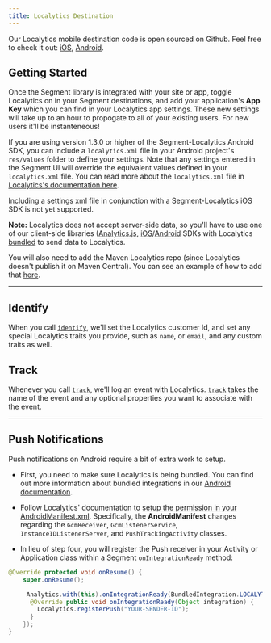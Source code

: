 ```yaml
---
title: Localytics Destination
---
```


Our Localytics mobile destination code is open sourced on Github. Feel free to
check it out:
[iOS](https://github.com/segment-integrations/analytics-ios-integration-localytics),
[Android](https://github.com/segment-integrations/analytics-android-integration-localytics).

## Getting Started

Once the Segment library is integrated with your site or app, toggle Localytics
on in your Segment destinations, and add your application's **App Key** which
you can find in your Localytics app settings. These new settings will take up to
an hour to propogate to all of your existing users. For new users it'll be
instanteneous!

If you are using version 1.3.0 or higher of the Segment-Localytics Android SDK,
you can include a `localytics.xml` file in your Android project's `res/values`
folder to define your settings. Note that any settings entered in the Segment UI
will override the equivalent values defined in your `localytics.xml` file. You
can read more about the `localytics.xml` file in [Localytics's documentation
here](https://docs.localytics.com/dev/android.html#include-localytics-xml-file).

Including a settings xml file in conjunction with a Segment-Localytics iOS SDK
is not yet supported.

**Note:** Localytics does not accept server-side data, so you'll have to use one
of our client-side libraries
([Analytics.js](/docs/connections/sources/catalog/libraries/website/analytics.js/),
[iOS](/docs/connections/sources/catalog/libraries/mobile/ios/)/[Android](/docs/connections/sources/catalog/libraries/mobile/android/) SDKs
with Localytics [bundled](/docs/faqs/sources/bundled-SDK-vs-server) to send data
to Localytics.

You will also need to add the Maven Localytics repo (since Localytics doesn't
publish it on Maven Central). You can see an example of how to add that
[here](https://github.com/segment-integrations/analytics-android-integration-localytics/blob/master/build.gradle#L44).

- - -

## Identify

When you call [`identify`](/docs/connections/spec/identify/), we'll set the Localytics
customer Id, and set any special Localytics traits you provide, such as `name`,
or `email`, and any custom traits as well.

## Track

Whenever you call [`track`](/docs/connections/spec/track/), we'll log an event with
Localytics. [`track`](/docs/connections/spec/track/) takes the name of the event and any
optional properties you want to associate with the event.

- - -

## Push Notifications

Push notifications on Android require a bit of extra work to setup.

* First, you need to make sure Localytics is being bundled. You can find out
  more information about bundled integrations in our [Android
  documentation](/docs/connections/sources/catalog/libraries/mobile/android/#bundled-integrations).

* Follow Localytics' documentation to [setup the permission in your
  AndroidManifest.xml](http://docs.localytics.com/dev/android.html#modify-androidmanifest-push-android).
  Specifically, the **AndroidManifest** changes regarding the `GcmReceiver`,
  `GcmListenerService`, `InstanceIDListenerServer`, and `PushTrackingActivity`
  classes.

* In lieu of step four, you will register the Push receiver in your Activity or
  Application class within a Segment `onIntegrationReady` method:

```java
@Override protected void onResume() {
    super.onResume();

     Analytics.with(this).onIntegrationReady(BundledIntegration.LOCALYTICS, new Callback() {
      @Override public void onIntegrationReady(Object integration) {
        Localytics.registerPush("YOUR-SENDER-ID");
      }
    });
}
```
